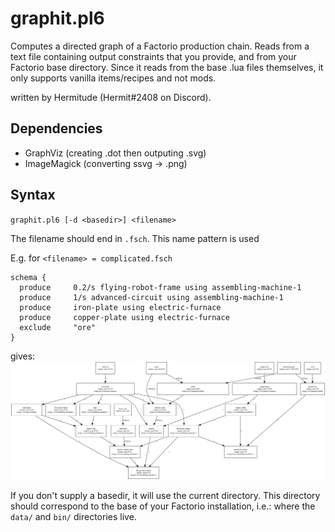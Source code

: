 # graphit.pl6

Computes a directed graph of a Factorio production chain.
Reads from a text file containing output constraints that you provide, and from your Factorio base directory.
Since it reads from the base .lua files themselves, it only supports vanilla items/recipes and not mods.

written by Hermitude (Hermit#2408 on Discord).

## Dependencies

* GraphViz (creating .dot then outputing .svg)
* ImageMagick (converting ssvg -> .png)

## Syntax

`graphit.pl6 [-d <basedir>] <filename>`

The filename should end in `.fsch`. This name pattern is used

E.g. for `<filename> = complicated.fsch`
```
schema {
  produce     0.2/s flying-robot-frame using assembling-machine-1
  produce     1/s advanced-circuit using assembling-machine-1
  produce     iron-plate using electric-furnace
  produce     copper-plate using electric-furnace
  exclude     "ore"
}
```
gives:
![complicated.png](./examples/complicated.png)

If you don't supply a basedir, it will use the current directory. This directory should correspond to the
  base of your Factorio installation, i.e.: where the `data/` and `bin/` directories live.

